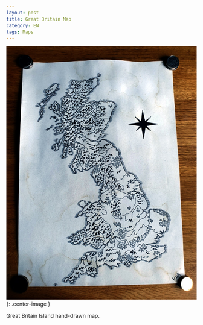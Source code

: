 ```yaml
---
layout: post
title: Great Britain Map
category: EN
tags: Maps
---
```


![Great Britain Map](/images/Drawings/map-GB.jpg){: .center-image }

Great Britain Island hand-drawn map. 
